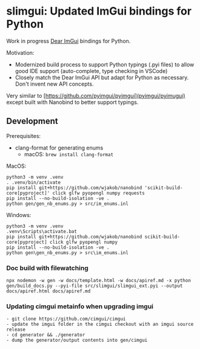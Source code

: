 # slimgui: Updated ImGui bindings for Python

Work in progress [Dear ImGui](https://github.com/ocornut/imgui) bindings for Python.

Motivation:
- Modernized build process to support Python typings (.pyi files) to allow good IDE support (auto-complete, type checking in VSCode)
- Closely match the Dear ImGui API but adapt for Python as necessary.  Don't invent new API concepts.

Very similar to [https://github.com/pyimgui/pyimgui](pyimgui/pyimugui) except built with Nanobind to better support typings.

## Development

Prerequisites:
- clang-format for generating enums
  - macOS: `brew install clang-format`

MacOS:

```
python3 -m venv .venv
. .venv/bin/activate
pip install git+https://github.com/wjakob/nanobind 'scikit-build-core[pyproject]' click glfw pyopengl numpy requests
pip install --no-build-isolation -ve .
python gen/gen_nb_enums.py > src/im_enums.inl
```

Windows:

```
python3 -m venv .venv
.venv\Scripts\activate.bat
pip install git+https://github.com/wjakob/nanobind scikit-build-core[pyproject] click glfw pyopengl numpy
pip install --no-build-isolation -ve .
python gen\gen_nb_enums.py > src\im_enums.inl
```

### Doc build with filewatching

```
npx nodemon -w gen -w docs/template.html -w docs/apiref.md -x python gen/build_docs.py --pyi-file src/slimgui/slimgui_ext.pyi --output docs/apiref.html docs/apiref.md
```

### Updating cimgui metainfo when upgrading imgui

```
- git clone https://github.com/cimgui/cimgui
- update the imgui folder in the cimgui checkout with an imgui source release
- cd generator && ./generator
- dump the generator/output contents into gen/cimgui
```
